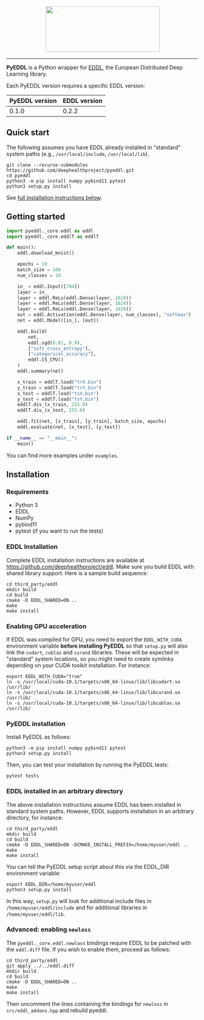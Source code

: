 <div align="center">
  <img src="https://raw.githubusercontent.com/deephealthproject/pyeddl/master/docs/logo-pyeddl.png" height="120" width="300">
</div>

-----------------


**PyEDDL** is a Python wrapper for [EDDL](https://github.com/deephealthproject/eddl), the European Distributed Deep Learning library.

Each PyEDDL version requires a specific EDDL version:

PyEDDL version | EDDL version |
-------------- | ------------ |
0.1.0          | 0.2.2        |


## Quick start

The following assumes you have EDDL already installed in "standard"
system paths (e.g., `/usr/local/include`, `/usr/local/lib`).

    git clone --recurse-submodules https://github.com/deephealthproject/pyeddl.git
    cd pyeddl
    python3 -m pip install numpy pybind11 pytest
    python3 setup.py install

See [full installation instructions below](#installation).


## Getting started

```python
import pyeddl._core.eddl as eddl
import pyeddl._core.eddlT as eddlT

def main():
    eddl.download_mnist()

    epochs = 10
    batch_size = 100
    num_classes = 10

    in_ = eddl.Input([784])
    layer = in_
    layer = eddl.ReLu(eddl.Dense(layer, 1024))
    layer = eddl.ReLu(eddl.Dense(layer, 1024))
    layer = eddl.ReLu(eddl.Dense(layer, 1024))
    out = eddl.Activation(eddl.Dense(layer, num_classes), "softmax")
    net = eddl.Model([in_], [out])

    eddl.build(
        net,
        eddl.sgd(0.01, 0.9),
        ["soft_cross_entropy"],
        ["categorical_accuracy"],
        eddl.CS_CPU()
    )
    eddl.summary(net)

    x_train = eddlT.load("trX.bin")
    y_train = eddlT.load("trY.bin")
    x_test = eddlT.load("tsX.bin")
    y_test = eddlT.load("tsY.bin")
    eddlT.div_(x_train, 255.0)
    eddlT.div_(x_test, 255.0)

    eddl.fit(net, [x_train], [y_train], batch_size, epochs)
    eddl.evaluate(net, [x_test], [y_test])

if __name__ == "__main__":
    main()
```

You can find more examples under `examples`.


## Installation

### Requirements

- Python 3
- EDDL
- NumPy
- pybind11
- pytest (if you want to run the tests)


### EDDL Installation

Complete EDDL installation instructions are available at
https://github.com/deephealthproject/eddl. Make sure you build EDDL with
shared library support. Here is a sample build sequence:

```
cd third_party/eddl
mkdir build
cd build
cmake -D EDDL_SHARED=ON ..
make
make install
```


### Enabling GPU acceleration

If EDDL was compiled for GPU, you need to export the `EDDL_WITH_CUDA`
environment variable **before installing PyEDDL** so that `setup.py` will also
link the `cudart`, `cublas` and `curand` libraries. These will be
expected in "standard" system locations, so you might need to create symlinks
depending on your CUDA toolkit installation. For instance:

```
export EDDL_WITH_CUDA="true"
ln -s /usr/local/cuda-10.1/targets/x86_64-linux/lib/libcudart.so /usr/lib/
ln -s /usr/local/cuda-10.1/targets/x86_64-linux/lib/libcurand.so /usr/lib/
ln -s /usr/local/cuda-10.1/targets/x86_64-linux/lib/libcublas.so /usr/lib/
```

### PyEDDL installation

Install PyEDDL as follows:

```
python3 -m pip install numpy pybind11 pytest
python3 setup.py install
```

Then, you can test your installation by running the PyEDDL tests:

    pytest tests


### EDDL installed in an arbitrary directory

The above installation instructions assume EDDL has been installed in standard
system paths. However, EDDL supports installation in an arbitrary directory,
for instance:

```
cd third_party/eddl
mkdir build
cd build
cmake -D EDDL_SHARED=ON -DCMAKE_INSTALL_PREFIX=/home/myuser/eddl ..
make
make install
```

You can tell the PyEDDL setup script about this via the EDDL_DIR environment
variable:

```
export EDDL_DIR=/home/myuser/eddl
python3 setup.py install
```

In this way, `setup.py` will look for additional include files in
`/home/myuser/eddl/include` and for additional libraries in
`/home/myuser/eddl/lib`.


### Advanced: enabling `newloss`

The `pyeddl._core.eddl.newloss` bindings require EDDL to be patched with the
`eddl.diff` file. If you wish to enable them, proceed as follows:

```
cd third_party/eddl
git apply ../../eddl.diff
mkdir build
cd build
cmake -D EDDL_SHARED=ON ..
make
make install
```

Then uncomment the lines containing the bindings for `newloss` in
`src/eddl_addons.hpp` and rebuild pyeddl.
